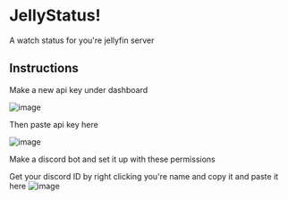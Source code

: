 

# JellyStatus!

A watch status for you're jellyfin server

## Instructions


Make a new api key under dashboard

![image](https://user-images.githubusercontent.com/115643866/216474840-dd4cefae-49d4-4333-b72e-23a7aa17bb7b.png)

Then paste api key here

![image](https://user-images.githubusercontent.com/115643866/216474985-47839ade-a7c3-4950-be83-465d200ffaaf.png)

Make a discord bot and set it up with these permissions



Get your discord ID by right clicking you're name and copy it and paste it here
![image](https://user-images.githubusercontent.com/115643866/216475221-62d6f660-7b50-404e-a5d3-eee3b64c3e7f.png)




